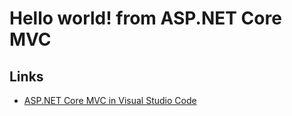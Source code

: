 # Hello world! from ASP.NET Core MVC

## Links
- [ASP.NET Core MVC in Visual Studio Code](https://docs.microsoft.com/en-us/aspnet/core/tutorials/first-mvc-app-xplat/start-mvc)